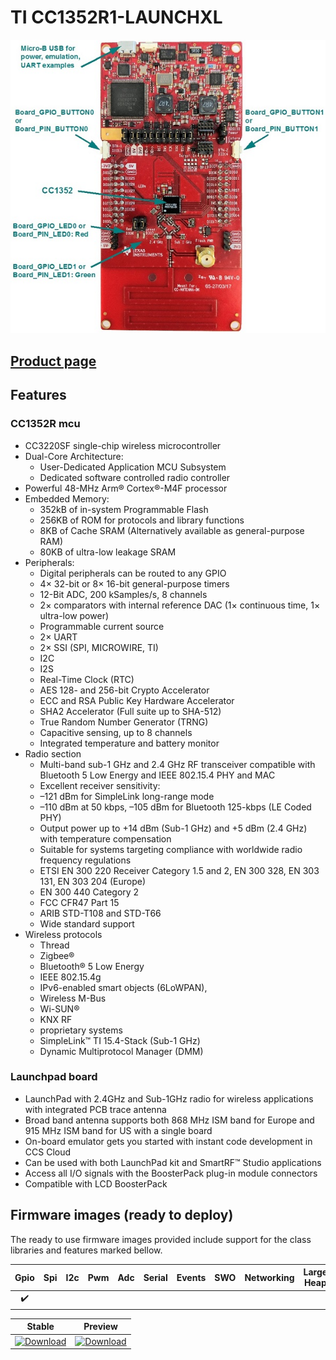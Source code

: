 # TI CC1352R1-LAUNCHXL

![](../../images/reference-targets/CC1352R1_LAUNCHXL.jpg)

## [Product page](http://www.ti.com/tool/LAUNCHXL-CC1352R1)

## Features

### CC1352R  mcu

- CC3220SF single-chip wireless microcontroller
- Dual-Core Architecture:
  - User-Dedicated Application MCU Subsystem
  - Dedicated software controlled radio controller
- Powerful 48-MHz Arm® Cortex®-M4F processor
- Embedded Memory:
  - 352kB of in-system Programmable Flash
  - 256KB of ROM for protocols and library functions
  - 8KB of Cache SRAM (Alternatively available as general-purpose RAM)
  - 80KB of ultra-low leakage SRAM
- Peripherals:
  - Digital peripherals can be routed to any GPIO
  - 4× 32-bit or 8× 16-bit general-purpose timers
  - 12-Bit ADC, 200 kSamples/s, 8 channels
  - 2× comparators with internal reference DAC (1× continuous time, 1× ultra-low power)
  - Programmable current source
  - 2× UART
  - 2× SSI (SPI, MICROWIRE, TI)
  - I2C
  - I2S
  - Real-Time Clock (RTC)
  - AES 128- and 256-bit Crypto Accelerator
  - ECC and RSA Public Key Hardware Accelerator
  - SHA2 Accelerator (Full suite up to SHA-512)
  - True Random Number Generator (TRNG)
  - Capacitive sensing, up to 8 channels
  - Integrated temperature and battery monitor
- Radio section
  - Multi-band sub-1 GHz and 2.4 GHz RF transceiver compatible with Bluetooth 5 Low Energy and IEEE 802.15.4 PHY and MAC
  - Excellent receiver sensitivity:
  - –121 dBm for SimpleLink long-range mode 
  - –110 dBm at 50 kbps, –105 dBm for Bluetooth 125-kbps (LE Coded PHY)
  - Output power up to +14 dBm (Sub-1 GHz) and +5 dBm (2.4 GHz) with temperature compensation
  - Suitable for systems targeting compliance with worldwide radio frequency regulations
  - ETSI EN 300 220 Receiver Category 1.5 and 2, EN 300 328, EN 303 131, EN 303 204 (Europe)
  - EN 300 440 Category 2
  - FCC CFR47 Part 15
  - ARIB STD-T108 and STD-T66
  - Wide standard support
- Wireless protocols
  - Thread
  - Zigbee®
  - Bluetooth® 5 Low Energy
  - IEEE 802.15.4g
  - IPv6-enabled smart objects (6LoWPAN),
  - Wireless M-Bus
  - Wi-SUN®
  - KNX RF
  - proprietary systems
  - SimpleLink™ TI 15.4-Stack (Sub-1 GHz)
  - Dynamic Multiprotocol Manager (DMM)
    
### Launchpad board

- LaunchPad with 2.4GHz and Sub-1GHz radio for wireless applications with integrated PCB trace antenna
- Broad band antenna supports both 868 MHz ISM band for Europe and 915 MHz ISM band for US with a single board
- On-board emulator gets you started with instant code development in CCS Cloud
- Can be used with both LaunchPad kit and SmartRF™ Studio applications
- Access all I/O signals with the BoosterPack plug-in module connectors
- Compatible with LCD BoosterPack

## Firmware images (ready to deploy)

The ready to use firmware images provided include support for the class libraries and features marked bellow.

| Gpio | Spi | I2c | Pwm | Adc | Serial | Events | SWO | Networking | Large Heap |
|:-:|:-:|:-:|:-:|:-:|:-:|:-:|:-:|:-:|:-:|
| :heavy_check_mark: |  |  |  |  | |  | |  | | |

| Stable | Preview |
|---|---|
| [ ![Download](https://api.bintray.com/packages/nfbot/nanoframework-images/TI_CC1352R1_LAUNCHXL/images/download.svg) ](https://bintray.com/nfbot/nanoframework-images/TI_CC1352R1_LAUNCHXL/_latestVersion) | [ ![Download](https://api.bintray.com/packages/nfbot/nanoframework-images-dev/TI_CC1352R1_LAUNCHXL/images/download.svg) ](https://bintray.com/nfbot/nanoframework-images-dev/TI_CC1352R1_LAUNCHXL/_latestVersion) |
